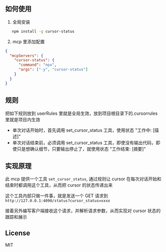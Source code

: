 ## 如何使用

1. 全局安装

```bash
   npm install -g cursor-status
```

2. mcp 里添加配置

```json
{
  "mcpServers": {
    "cursor-status": {
      "command": "npx",
      "args": ["-y", "cursor-status"]
    }
  }
}
```

## 规则

把如下规则放到 userRules 里就是全局生效，放到项目根目录下的.cursorrules 里就是项目内生效

- 单次对话开始时，首先调用 set_cursor_status 工具，使用状态 "工作中: [描述]"
- 单次对话结束前，必须调用 set_cursor_status 工具，即使没有输出代码，即使只是想确认细节，只要输出停止了，就使用状态 "工作结束: [摘要]"

## 实现原理

此 mcp 提供一个工具 `set_cursor_status`, 通过规则让 cursor 在每次对话开始和结束时都调用这个工具，从而把 cursor 的状态传递出来

这个工具内部只做一件事，就是发送一个 GET 请求到`http://127.0.0.1:4090/status?cursor_status=xxxx`

接着另外编写客户端接收这个请求，并解析请求参数，从而实现对 cursor 状态的跟踪和展示

## License

MIT
